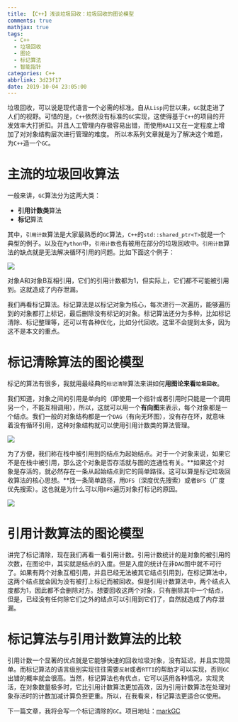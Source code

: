```yaml
---
title: 【C++】浅谈垃圾回收：垃圾回收的图论模型
comments: true
mathjax: true
tags:
  - C++
  - 垃圾回收
  - 图论
  - 标记算法
  - 智能指针
categories: C++
abbrlink: 3d23f17
date: 2019-10-04 23:05:00
---
```


垃圾回收，可以说是现代语言一个必需的标准。自从`Lisp`问世以来，`GC`就走进了人们的视野。可惜的是，`C++`依然没有标准的`GC`实现，这使得基于`C++`的项目的开发效率大打折扣。并且人工管理内存极容易出错，而使用`RAII`又在一定程度上增加了对对象结构层次进行管理的难度。
所以本系列文章就是为了解决这个难题，为`C++`造一个`GC`。
<!-- more -->

# 主流的垃圾回收算法

一般来讲，`GC`算法分为这两大类：

- **引用计数类**算法
- **标记**算法

其中，`引用计数`算法是大家最熟悉的`GC`算法，`C++`的`std::shared_ptr<T>`就是一个典型的例子。以及在`Python`中，`引用计数`也有被用在部分的垃圾回收中。`引用计数`算法的缺点就是无法解决循环引用的问题。比如下面这个例子：

![](/images/posts/3d23f17-1.png)

对象A和对象B互相引用，它们的引用计数都为1，但实际上，它们都不可能被引用到。这就造成了内存泄漏。

我们再看标记算法。标记算法是以标记对象为核心，每次进行一次遍历，能够遍历到的对象都打上标记，最后删除没有标记的对象。标记算法还分为多种，比如标记清除、标记整理等，还可以有各种优化，比如分代回收。这里不会提到太多，因为这不是本文的重点。

# 标记清除算法的图论模型

标记的算法有很多，我就用最经典的`标记清除`算法来讲如何**用图论来看`垃圾回收`**。

我们知道，对象之间的引用是单向的（即使用一个指针或者引用时只能是一个调用另一个，不能互相调用），所以，这就可以用一个**有向图**来表示，每个对象都是一个结点。我们一般的对象结构都是一个`DAG`（有向无环图），没有存在环，就意味着没有循环引用，这种对象结构就可以使用引用计数类的算法管理。

![](/images/posts/3d23f17-2.png)

为了方便，我们称在栈中被引用到的结点为起始结点。对于一个对象来说，如果它不是在栈中被引用，那么这个对象是否存活就与图的连通性有关。**如果这个对象是存活的，就必然存在一条从起始结点到它的简单路径。这可以算是标记垃圾回收算法的核心思想。**找一条简单路径，用`DFS`（深度优先搜索）或者`BFS`（广度优先搜索）。这也就是为什么可以用`DFS`遍历对象打标记的原因。

![](/images/posts/3d23f17-3.png)

# 引用计数算法的图论模型

讲完了标记清除，现在我们再看一看引用计数。引用计数统计的是对象的被引用的次数，在图论中，其实就是结点的入度。但是入度的统计在非`DAG`图中就不可行了。如果有两个对象互相引用，并且已经无法被其它结点引用到，在标记算法中，这两个结点就会因为没有被打上标记而被回收。但是引用计数算法中，两个结点入度都为1，因此都不会删除对方。想要回收这两个对象，只有删除其中一个结点，但是，已经没有任何除它们之外的结点可以引用到它们了，自然就造成了内存泄漏。

# 标记算法与引用计数算法的比较

引用计数一个显著的优点就是它能够快速的回收垃圾对象，没有延迟，并且实现简单。而标记算法的语言级别实现往往需要`反射`或者`RTTI`的帮助才可以实现，否则`GC`出错的概率就会很高。当然，标记算法也有优点，它可以适用各种情况，实现灵活，在对象数量极多时，它比引用计数算法更加高效，因为引用计数算法在处理对象存活时的计数加减计算负担更重。所以，在我看来，标记算法更适合`GC`使用。

下一篇文章，我将会写一个标记清除的`GC`。项目地址：[markGC](https://github.com/ctj12461/markGC/)
